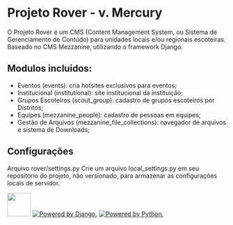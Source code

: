# Projeto Rover - v. Mercury

O Projeto Rover é um CMS (Content Management System, ou Sistema de Gerenciamento de Contúdo) para unidades locais e/ou regionais escoteiras.
Baseado no CMS Mezzanine, utilizando o framework Django.

## Modulos incluidos:
* Eventos (events): cria hotsites exclusivos para eventos;
* Institucional (institutional): site institucional da instituição;
* Grupos Escoteiros (scout_group): cadastro de grupos escoteiros por Distritos;
* Equipes (mezzanine_people): cadastro de pessoas em equipes;
* Gestão de Arquivos (mezzanine_file_collections): navegador de arquivos e sistema de Downloads; 

## Configurações

Arquivo rover/settings.py
Crie um arquivo local_settings.py em seu repositório do projeto, não versionado, para armazenar as configurações locais de servidor.


<a href="http://mezzanine.jupo.org/"><img src="http://mezzanine.jupo.org/static/img/mezzanine-logo.png" width="54" height="54"></a>
<a href="http://www.djangoproject.com"><img src="http://mezzanine.jupo.org/static/img/djangopowered126x54_grey.gif" alt="Powered by Django." title="Powered by Django."></a>
<a href="http://python.org"><img src="http://mezzanine.jupo.org/static/img/python-powered-w-140x56.png" alt="Powered by Python." title="Powered by Python."></a>
